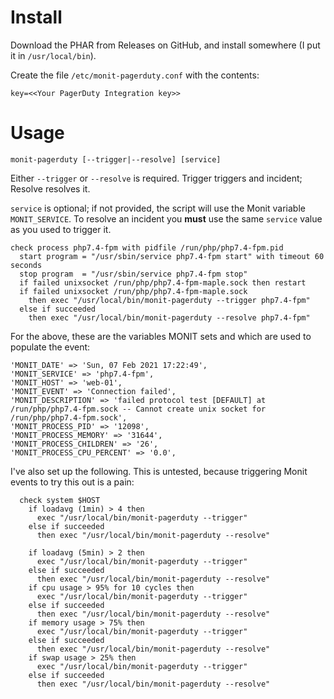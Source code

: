 # Install

Download the PHAR from Releases on GitHub, and install somewhere (I put it in `/usr/local/bin`).

Create the file `/etc/monit-pagerduty.conf` with the contents:
```
key=<<Your PagerDuty Integration key>>
```

# Usage

```
monit-pagerduty [--trigger|--resolve] [service]
```

Either `--trigger` or `--resolve` is required. Trigger triggers and incident; Resolve resolves it.

`service` is optional; if not provided, the script will use the Monit variable `MONIT_SERVICE`. To resolve an incident you **must** use the same `service` value as you used to trigger it.

```
check process php7.4-fpm with pidfile /run/php/php7.4-fpm.pid
  start program = "/usr/sbin/service php7.4-fpm start" with timeout 60 seconds
  stop program  = "/usr/sbin/service php7.4-fpm stop"
  if failed unixsocket /run/php/php7.4-fpm-maple.sock then restart
  if failed unixsocket /run/php/php7.4-fpm-maple.sock
    then exec "/usr/local/bin/monit-pagerduty --trigger php7.4-fpm"
  else if succeeded
    then exec "/usr/local/bin/monit-pagerduty --resolve php7.4-fpm"
```

For the above, these are the variables MONIT sets and which are used to populate the event:
```
'MONIT_DATE' => 'Sun, 07 Feb 2021 17:22:49',
'MONIT_SERVICE' => 'php7.4-fpm',
'MONIT_HOST' => 'web-01',
'MONIT_EVENT' => 'Connection failed',
'MONIT_DESCRIPTION' => 'failed protocol test [DEFAULT] at /run/php/php7.4-fpm.sock -- Cannot create unix socket for /run/php/php7.4-fpm.sock',
'MONIT_PROCESS_PID' => '12098',
'MONIT_PROCESS_MEMORY' => '31644',
'MONIT_PROCESS_CHILDREN' => '26',
'MONIT_PROCESS_CPU_PERCENT' => '0.0',
```

I've also set up the following. This is untested, because triggering Monit events to try this out is a pain:
```
  check system $HOST
    if loadavg (1min) > 4 then
      exec "/usr/local/bin/monit-pagerduty --trigger"
    else if succeeded
      then exec "/usr/local/bin/monit-pagerduty --resolve"

    if loadavg (5min) > 2 then
      exec "/usr/local/bin/monit-pagerduty --trigger"
    else if succeeded
      then exec "/usr/local/bin/monit-pagerduty --resolve"
    if cpu usage > 95% for 10 cycles then
      exec "/usr/local/bin/monit-pagerduty --trigger"
    else if succeeded
      then exec "/usr/local/bin/monit-pagerduty --resolve"
    if memory usage > 75% then
      exec "/usr/local/bin/monit-pagerduty --trigger"
    else if succeeded
      then exec "/usr/local/bin/monit-pagerduty --resolve"
    if swap usage > 25% then
      exec "/usr/local/bin/monit-pagerduty --trigger"
    else if succeeded
      then exec "/usr/local/bin/monit-pagerduty --resolve"
```